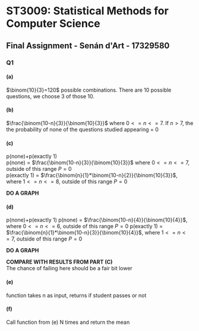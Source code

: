 # ST3009: Statistical Methods for Computer Science

## Final Assignment - Senán d'Art - 17329580

### Q1  

#### (a)

$\binom{10}{3}=120$ possible combinations. There are 10 possible questions, we choose 3 of those 10.

#### (b)

$\frac{\binom{10-n}{3}}{\binom{10}{3}}$ where $0<=n<=7$. If $n>7$, the the probability of none of the questions studied appearing = 0  

#### (c)  

p(none)+p(exactly 1)  
p(none) = $\frac{\binom{10-n}{3}}{\binom{10}{3}}$ where $0<=n<=7$, outside of this range $P=0$  
p(exactly 1) = $\frac{\binom{n}{1}*\binom{10-n}{2}}{\binom{10}{3}}$, where $1<=n<=8$, outside of this range $P=0$  

**DO A GRAPH**

#### (d)  

p(none)+p(exactly 1)
p(none) = $\frac{\binom{10-n}{4}}{\binom{10}{4}}$, where $0<=n<=6$, outside of this range $P=0$
p(exactly 1) = $\frac{\binom{n}{1}*\binom{10-n}{3}}{\binom{10}{4}}$, where $1<=n<=7$, outside of this range $P=0$  

**DO A GRAPH**

**COMPARE WITH RESULTS FROM PART (C)**  
The chance of failing here should be a fair bit lower


#### (e)

function takes n as input, returns if student passes or not


#### (f)

Call function from (e) N times and return the mean
